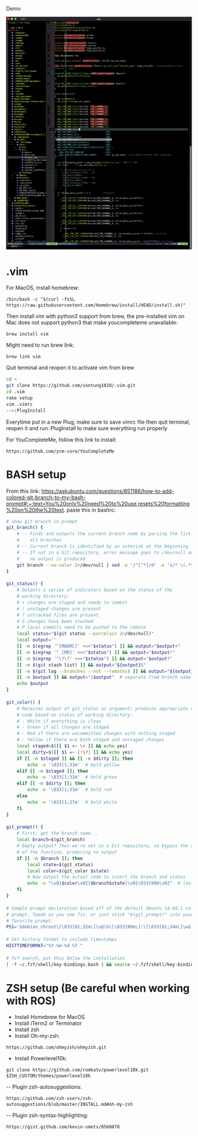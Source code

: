 Demo

![Demo](Demo.png)


.vim
====
For MacOS, install homebrew:
```
/bin/bash -c "$(curl -fsSL https://raw.githubusercontent.com/Homebrew/install/HEAD/install.sh)"
```
Then install vim with python3 support from brew, the pre-installed vim on Mac does not support python3 that make youcompleteme unavailable:
```
brew install vim
```
Might need to run brew link:
```
brew link vim
```
Quit terminal and reopen it to activate vim from brew

```bash
cd ~
git clone https://github.com/sontung1010/.vim.git
cd .vim
rake setup
vim .vimrc
-->:PlugInstall
```

Everytime put in a new Plug, make sure to save vimrc file then quit terminal, reopen it and run :PlugInstall to make sure everything run properly

For YouCompleteMe, follow this link to install:

```
https://github.com/ycm-core/YouCompleteMe
```

BASH setup
====
From this link: https://askubuntu.com/questions/851186/how-to-add-colored-git-branch-to-my-bash-prompt#:~:text=You%20only%20need%20to%20use,resets%20formatting%20on%20the%20text.
paste this in bashrc:

```bash
# show git branch in prompt
git_branch() {
    # -- Finds and outputs the current branch name by parsing the list of
    #    all branches
    # -- Current branch is identified by an asterisk at the beginning
    # -- If not in a Git repository, error message goes to /dev/null and
    #    no output is produced
    git branch --no-color 2>/dev/null | sed -e '/^[^*]/d' -e 's/* \(.*\)/\1/'
}

git_status() {
    # Outputs a series of indicators based on the status of the
    # working directory:
    # + changes are staged and ready to commit
    # ! unstaged changes are present
    # ? untracked files are present
    # S changes have been stashed
    # P local commits need to be pushed to the remote
    local status="$(git status --porcelain 2>/dev/null)"
    local output=''
    [[ -n $(egrep '^[MADRC]' <<<"$status") ]] && output="$output+"
    [[ -n $(egrep '^.[MD]' <<<"$status") ]] && output="$output!"
    [[ -n $(egrep '^\?\?' <<<"$status") ]] && output="$output?"
    [[ -n $(git stash list) ]] && output="${output}S"
    [[ -n $(git log --branches --not --remotes) ]] && output="${output}P"
    [[ -n $output ]] && output="|$output"  # separate from branch name
    echo $output
}

git_color() {
    # Receives output of git_status as argument; produces appropriate color
    # code based on status of working directory:
    # - White if everything is clean
    # - Green if all changes are staged
    # - Red if there are uncommitted changes with nothing staged
    # - Yellow if there are both staged and unstaged changes
    local staged=$([[ $1 =~ \+ ]] && echo yes)
    local dirty=$([[ $1 =~ [!\?] ]] && echo yes)
    if [[ -n $staged ]] && [[ -n $dirty ]]; then
        echo -e '\033[1;33m'  # bold yellow
    elif [[ -n $staged ]]; then
        echo -e '\033[1;32m'  # bold green
    elif [[ -n $dirty ]]; then
        echo -e '\033[1;31m'  # bold red
    else
        echo -e '\033[1;37m'  # bold white
    fi
}

git_prompt() {
    # First, get the branch name...
    local branch=$(git_branch)
    # Empty output? Then we're not in a Git repository, so bypass the rest
    # of the function, producing no output
    if [[ -n $branch ]]; then
        local state=$(git_status)
        local color=$(git_color $state)
        # Now output the actual code to insert the branch and status
        echo -e "\x01$color\x02[$branch$state]\x01\033[00m\x02"  # last bit resets color
    fi
}

# Sample prompt declaration based off of the default Ubuntu 14.04.1 color
# prompt. Tweak as you see fit, or just stick "$(git_prompt)" into your
# favorite prompt.
PS1='$debian_chroot\[\033[01;32m\]\u@\h\[\033[00m\]:\[\033[01;34m\]\w$(git_prompt)\[\033[00m\]\$ '

# Set history format to include timestamps
HISTTIMEFORMAT="%Y-%m-%d %T "

# fzf search, put this below the installation
[ -f ~/.fzf/shell/key-bindings.bash ] && source ~/.fzf/shell/key-bindings.bash
```

ZSH setup (Be careful when working with ROS)
====

- Install Homebrew for MacOS
- Install iTerm2 or Terminator
- Install zsh
- Install Oh-my-zsh:
```
https://github.com/ohmyzsh/ohmyzsh.git
```
- Install Powerlevel10k:
```
git clone https://github.com/romkatv/powerlevel10k.git $ZSH_CUSTOM/themes/powerlevel10k
```
-- Plugin zsh-autosuggestions:
```
https://github.com/zsh-users/zsh-autosuggestions/blob/master/INSTALL.md#oh-my-zsh
```
-- Plugin zsh-syntax-highlighting:
```
https://gist.github.com/kevin-smets/8568070
```
